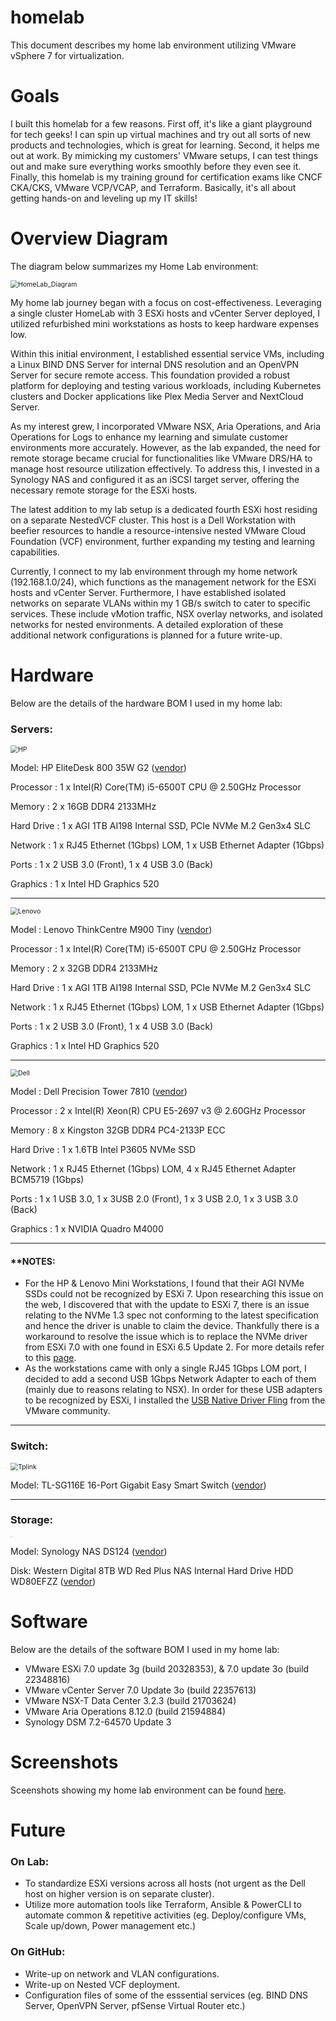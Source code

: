 # homelab
This document describes my home lab environment utilizing VMware vSphere 7 for virtualization.
# Goals
I built this homelab for a few reasons. First off, it's like a giant playground for tech geeks! I can spin up virtual machines and try out all sorts of new products and technologies, which is great for learning.  Second, it helps me out at work.  By mimicking my customers' VMware setups, I can test things out and make sure everything works smoothly before they even see it.  Finally, this homelab is my training ground for certification exams like CNCF CKA/CKS, VMware VCP/VCAP, and Terraform. Basically, it's all about getting hands-on and leveling up my IT skills!
# Overview Diagram
The diagram below summarizes my Home Lab environment:

<img src="README.assets/HomeLab_Diagram_23052024.png" alt="HomeLab_Diagram" style="zoom:75%;" />

My home lab journey began with a focus on cost-effectiveness.  Leveraging a single cluster HomeLab with 3 ESXi hosts and vCenter Server deployed, I utilized refurbished mini workstations as hosts to keep hardware expenses low.

Within this initial environment, I established essential service VMs, including a Linux BIND DNS Server for internal DNS resolution and an OpenVPN Server for secure remote access.  This foundation provided a robust platform for deploying and testing various workloads, including Kubernetes clusters and Docker applications like Plex Media Server and NextCloud Server.

As my interest grew, I incorporated VMware NSX, Aria Operations, and Aria Operations for Logs to enhance my learning and simulate customer environments more accurately.  However, as the lab expanded, the need for remote storage became crucial for functionalities like VMware DRS/HA  to manage host resource utilization effectively.  To address this, I invested in a Synology NAS and configured it as an iSCSI target server, offering the necessary remote storage for the ESXi hosts.

The latest addition to my lab setup is a dedicated fourth ESXi host residing on a separate NestedVCF cluster.  This host is a Dell Workstation with beefier resources to handle a resource-intensive nested VMware Cloud Foundation (VCF) environment, further expanding my testing and learning capabilities.

Currently, I connect to my lab environment through my home network (192.168.1.0/24), which functions as the management network for the ESXi hosts and vCenter Server.  Furthermore, I have established isolated networks on separate VLANs within my 1 GB/s switch to cater to specific services. These include vMotion traffic, NSX overlay networks, and isolated networks for nested environments.  A detailed exploration of these additional network configurations is planned for a future write-up.

# Hardware

Below are the details of the hardware BOM I used in my home lab:

### Servers:

<img src="README.assets/HP.Elite.Desk.png" alt="HP" style="zoom:75%;" />

Model: HP EliteDesk 800 35W G2 ([vendor](https://support.hp.com/us-en/product/product-specs/hp-elitedesk-800-35w-g2-desktop-mini-pc/7633266))

Processor      : 1 x Intel(R) Core(TM) i5-6500T CPU @ 2.50GHz Processor

Memory         : 2 x 16GB DDR4 2133MHz

Hard Drive     : 1 x AGI 1TB AI198 Internal SSD, PCIe NVMe M.2 Gen3x4 SLC

Network        : 1 x RJ45 Ethernet (1Gbps) LOM, 1 x USB Ethernet Adapter (1Gbps)

Ports          : 1 x 2 USB 3.0 (Front), 1 x 4 USB 3.0 (Back)

Graphics       : 1 x Intel HD Graphics 520

---
<img src="README.assets/Lenovo.M900.new.png" alt="Lenovo" style="zoom:75%;" />

Model          : Lenovo ThinkCentre M900 Tiny ([vendor](https://www.lenovo.com/gb/en/p/desktops/thinkcentre/m-series-tiny/m900-tiny/11tc1mtm900?orgRef=https%253A%252F%252Fwww.google.com%252F))

Processor      : 1 x Intel(R) Core(TM) i5-6500T CPU @ 2.50GHz Processor

Memory         : 2 x 32GB DDR4 2133MHz

Hard Drive     : 1 x AGI 1TB AI198 Internal SSD, PCIe NVMe M.2 Gen3x4 SLC

Network        : 1 x RJ45 Ethernet (1Gbps) LOM, 1 x USB Ethernet Adapter (1Gbps)

Ports          : 1 x 2 USB 3.0 (Front), 1 x 4 USB 3.0 (Back)

Graphics       : 1 x Intel HD Graphics 520

---
<img src="README.assets/Dell.Precision.Tower.7810.png" alt="Dell" style="zoom:75%;" />


Model          : Dell Precision Tower 7810 ([vendor](https://www.dell.com/en-sg/shop/pcs-desktop-computers/dell-precision-tower-7810-workstation/spd/precision-t7810-workstation))

Processor      : 2 x Intel(R) Xeon(R) CPU E5-2697 v3 @ 2.60GHz Processor

Memory         : 8 x Kingston 32GB DDR4 PC4-2133P ECC

Hard Drive     : 1 x 1.6TB Intel P3605 NVMe SSD

Network        : 1 x RJ45 Ethernet (1Gbps) LOM, 4 x RJ45 Ethernet Adapter BCM5719 (1Gbps)

Ports          : 1 x 1 USB 3.0, 1 x 3USB 2.0 (Front), 1 x 3 USB 2.0, 1 x 3 USB 3.0 (Back)

Graphics       : 1 x NVIDIA Quadro M4000

---
#### **NOTES:
- For the HP & Lenovo Mini Workstations, I found that their AGI NVMe SSDs could not be recognized by ESXi 7. Upon researching this issue on the web, I discovered that with the update to ESXi 7, there is an issue relating to the NVMe 1.3 spec not conforming to the latest specification and hence the driver is unable to claim the device. Thankfully there is a workaround to resolve the issue which is to replace the NVMe driver from ESXi 7.0 with one found in ESXi 6.5 Update 2. For more details refer to this [page](https://williamlam.com/2019/05/quick-tip-crucial-nvme-ssd-not-recognized-by-esxi-6-7.html).
- As the workstations came with only a single RJ45 1Gbps LOM port, I decided to add a second USB 1Gbps Network Adapter to each of them (mainly due to reasons relating to NSX). In order for these USB adapters to be recognized by ESXi, I installed the [USB Native Driver Fling](https://www.virten.net/2020/09/tips-for-using-usb-network-adapters-with-vmware-esxi/) from the VMware community.

---
### Switch:

<img src="README.assets/TLSG116E.tplink.png" alt="Tplink" style="zoom:75%;" />

Model: TL-SG116E 16-Port Gigabit Easy Smart Switch ([vendor](https://www.tp-link.com/sg/business-networking/easy-smart-switch/tl-sg116e/))

---
### Storage:

<img src="README.assets/DS124.synology.png" alt="synology" style="zoom:5%;" />

Model: Synology NAS DS124 ([vendor](https://www.synology.com/en-us/products/DS124))

Disk:  Western Digital 8TB WD Red Plus NAS Internal Hard Drive HDD WD80EFZZ ([vendor](https://www.westerndigital.com/en-sg/products/internal-drives/wd-red-plus-sata-3-5-hdd?sku=WD80EFZZ))


# Software

Below are the details of the software BOM I used in my home lab:

- VMware ESXi 7.0 update 3g (build 20328353), & 7.0 update 3o (build 22348816)
- VMware vCenter Server 7.0 Update 3o (build 22357613)
- VMware NSX-T Data Center 3.2.3 (build 21703624)
- VMware Aria Operations 8.12.0 (build 21594884)
- Synology DSM 7.2-64570 Update 3

# Screenshots

Sceenshots showing my home lab environment can be found [here](https://github.com/Bryan-LJX/homelab/tree/main/homelab.screenshots.assets).

# Future 
### On Lab:
- To standardize ESXi versions across all hosts (not urgent as the Dell host on higher version is on separate cluster).
- Utilize more automation tools like Terraform, Ansible & PowerCLI to automate common & repetitive activities (eg. Deploy/configure VMs, Scale up/down, Power management etc.) 
### On GitHub:
- Write-up on network and VLAN configurations.
- Write-up on Nested VCF deployment.
- Configuration files of some of the esssential services (eg. BIND DNS Server, OpenVPN Server, pfSense Virtual Router etc.)
